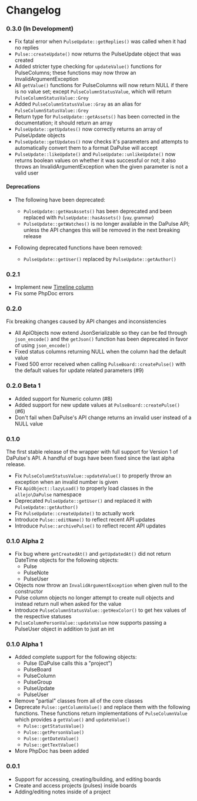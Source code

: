 # Changelog

### 0.3.0 (In Development)

- Fix fatal error when `PulseUpdate::getReplies()` was called when it had no replies
- `Pulse::createUpdate()` now returns the PulseUpdate object that was created
- Added stricter type checking for `updateValue()` functions for PulseColumns; these functions may now throw an InvalidArgumentException
- All `getValue()` functions for PulseColumns will now return NULL if there is no value set; except `PulseColumnStatusValue`, which will return `PulseColumnStatusValue::Grey`
- Added `PulseColumnStatusValue::Gray` as an alias for `PulseColumnStatusValue::Grey`
- Return type for `PulseUpdate::getAssets()` has been corrected in the documentation; it should return an array
- `PulseUpdate::getUpdates()` now correctly returns an array of PulseUpdate objects
- `PulseUpdate::getUpdates()` now checks it's parameters and attempts to automatically convert them to a format DaPulse will accept
- `PulseUpdate::likeUpdate()` and `PulseUpdate::unlikeUpdate()` now returns boolean values on whether it was successful or not; it also throws an InvalidArgumentException when the given parameter is not a valid user

#### Deprecations

- The following have been deprecated:
    - `PulseUpdate::getHasAssets()` has been deprecated and been replaced with `PulseUpdate::hasAssets()` (<small>yay, grammar</small>)
    - `PulseUpdate::getWatches()` is no longer available in the DaPulse API; unless the API changes this will be removed in the next breaking release

- Following deprecated functions have been removed:
    - `PulseUpdate::getUser()` replaced by `PulseUpdate::getAuthor()`

### 0.2.1

- Implement new [Timeline column](https://support.dapulse.com/hc/en-us/articles/213491229-What-is-the-Timeline-)
- Fix some PhpDoc errors

### 0.2.0

Fix breaking changes caused by API changes and inconsistencies

- All ApiObjects now extend JsonSerializable so they can be fed through `json_encode()` and the `getJson()` function has been deprecated in favor of using `json_encode()`
- Fixed status columns returning NULL when the column had the default value
- Fixed 500 error received when calling `PulseBoard::createPulse()` with the default values for update related parameters (#9)

### 0.2.0 Beta 1

- Added support for Numeric column (#8)
- Added support for new update values at `PulseBoard::createPulse()` (#6)
- Don't fail when DaPulse's API change returns an invalid user instead of a NULL value

### 0.1.0

The first stable release of the wrapper with full support for Version 1 of DaPulse's API. A handful of bugs have been
fixed since the last alpha release.

- Fix `PulseColumnStatusValue::updateValue()` to properly throw an exception when an invalid number is given
- Fix `ApiObject::lazyLoad()` to properly load classes in the `allejo\DaPulse` namespace
- Deprecated `PulseUpdate::getUser()` and replaced it with `PulseUpdate::getAuthor()`
- Fix `PulseUpdate::createUpdate()` to actually work
- Introduce `Pulse::editName()` to reflect recent API updates
- Introduce `Pulse::archivePulse()` to reflect recent API updates

### 0.1.0 Alpha 2

- Fix bug where `getCreatedAt()` and `getUpdatedAt()` did not return DateTime objects for the following objects:
    - Pulse
    - PulseNote
    - PulseUser
- Objects now throw an `InvalidArgumentException` when given null to the constructor
- Pulse column objects no longer attempt to create null objects and instead return null when asked for the value
- Introduce `PulseColumnStatusValue::getHexColor()` to get hex values of the respective statuses
- `PulseColumnPersonValue::updateValue` now supports passing a PulseUser object in addition to just an int

### 0.1.0 Alpha 1

- Added complete support for the following objects:
    - Pulse (DaPulse calls this a "project")
    - PulseBoard
    - PulseColumn
    - PulseGroup
    - PulseUpdate
    - PulseUser
- Remove "partial" classes from all of the core classes
- Deprecate `Pulse::getColumnValue()` and replace them with the following functions. These functions return
  implementations of `PulseColumnValue` which provides a `getValue()` and `updateValue()`
    - `Pulse::getStatusValue()`
    - `Pulse::getPersonValue()`
    - `Pulse::getDateValue()`
    - `Pulse::getTextValue()`
- More PhpDoc has been added

### 0.0.1

- Support for accessing, creating/building, and editing boards
- Create and access projects (pulses) inside boards
- Adding/editing notes inside of a project